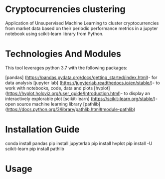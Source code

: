 # Cryptocurrencies clustering 

Application of Unsupervised Machine Learning to cluster cryptocurrencies from market data based on their periodic performance metrics in a jupyter notebook using scikit-learn library from Python.

# Technologies And Modules

This tool leverages python 3.7 with the following packages:

[pandas] (https://pandas.pydata.org/docs/getting_started/index.html)- for data analysis
[jupyter lab] (https://jupyterlab.readthedocs.io/en/stable/)- to work with notebooks, code, data and plots
[hvplot] (https://hvplot.holoviz.org/user_guide/Introduction.html)- to display an interactively explorable plot
[scikit-learn] (https://scikit-learn.org/stable/)- open source machine learning library
[pathlib] (https://docs.python.org/3/library/pathlib.html#module-pathlib)

# Installation Guide

conda install pandas
pip install jupyterlab
pip install hvplot
pip install -U scikit-learn
pip install pathlib

# Usage



